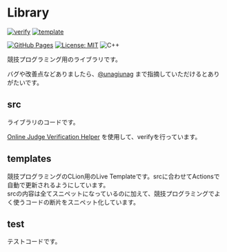 # Library

[![verify](https://github.com/rajyan/library/actions/workflows/verify.yml/badge.svg)](https://github.com/rajyan/library/actions/workflows/verify.yml)
[![template](https://github.com/rajyan/library/actions/workflows/template.yml/badge.svg)](https://github.com/rajyan/library/actions/workflows/template.yml)

[![GitHub Pages](https://img.shields.io/static/v1?label=GitHub+Pages&message=+&color=brightgreen&logo=github)](https://rajyan.github.io/library/)
[![License: MIT](https://img.shields.io/badge/License-MIT-blue.svg)](LICENSE)
![C++](https://img.shields.io/badge/C++-17-purple)

競技プログラミング用のライブラリです。

バグや改善点などありましたら、[@unagiunag](https://twitter.com/unagiunag) まで指摘していただけるとありがたいです。

## src

ライブラリのコードです。

[Online Judge Verification Helper](https://github.com/online-judge-tools/verification-helper) を使用して、verifyを行っています。

## templates

競技プログラミングのCLion用のLive Templateです。srcに合わせてActionsで自動で更新されるようにしています。  
srcの内容は全てスニペットになっているのに加えて、競技プログラミングでよく使うコードの断片をスニペット化しています。

## test

テストコードです。
